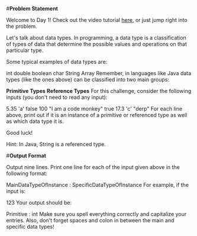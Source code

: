 #**Problem Statement**

Welcome to Day 1! Check out the video tutorial [here](https://www.youtube.com/watch?v=XLCka0noTY4&feature=youtu.be), or just jump right into the problem.

Let's talk about data types. In programming, a data type is a classification of types of data that determine the possible values and operations on that particular type.

Some typical examples of data types are:

int
double
boolean
char
String
Array
Remember, in languages like Java data types (like the ones above) can be classified into two main groups:

**Primitive Types**
**Reference Types**
For this challenge, consider the following inputs (you don't need to read any input):

5.35
'a'
false
100
"I am a code monkey"
true
17.3
'c'
"derp"
For each line above, print out if it is an instance of a primitive or referenced type as well as which data type it is.

Good luck!

Hint: In Java, String is a referenced type.

#**Output Format**

Output nine lines. Print one line for each of the input given above in the following format:

MainDataTypeOfInstance : SpecificDataTypeOfInstance
For example, if the input is:

123
Your output should be:

Primitive : int
Make sure you spell everything correctly and capitalize your entries. Also, don't forget spaces and colon in between the main and specific data types!